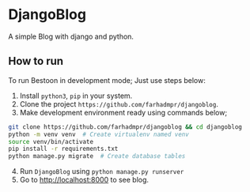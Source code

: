 
# DjangoBlog

A simple Blog with django and python.

## How to run

To run Bestoon in development mode; Just use steps below:

1. Install `python3`, `pip` in your system.
2. Clone the project `https://github.com/farhadmpr/djangoblog`.
3. Make development environment ready using commands below;

  ```bash
  git clone https://github.com/farhadmpr/djangoblog && cd djangoblog
  python -m venv venv  # Create virtualenv named venv
  source venv/bin/activate
  pip install -r requirements.txt
  python manage.py migrate  # Create database tables
  ```

4. Run `DjangoBlog` using `python manage.py runserver`
5. Go to [http://localhost:8000](http://localhost:8000) to see blog.
